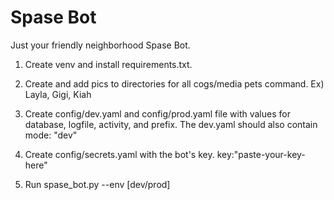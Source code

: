 # Spase Bot
Just your friendly neighborhood Spase Bot.


1) Create venv and install requirements.txt.

2) Create and add pics to directories for all cogs/media pets command. Ex) Layla, Gigi, Kiah

3) Create config/dev.yaml and config/prod.yaml file with values for database, logfile, activity, and prefix. The dev.yaml should also contain mode: "dev"

4) Create config/secrets.yaml with the bot's key. key:"paste-your-key-here"

5) Run spase_bot.py --env [dev/prod]
